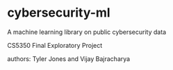 # cybersecurity-ml
A machine learning library on public cybersecurity data

CS5350 Final Exploratory Project

authors: Tyler Jones and Vijay Bajracharya
